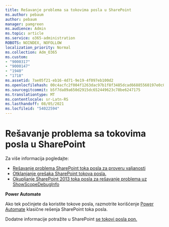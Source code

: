 ```yaml
---
title: Rešavanje problema sa tokovima posla u SharePoint
ms.author: pebaum
author: pebaum
manager: pamgreen
ms.audience: Admin
ms.topic: article
ms.service: o365-administration
ROBOTS: NOINDEX, NOFOLLOW
localization_priority: Normal
ms.collection: Adm_O365
ms.custom:
- "9000317"
- "9000147"
- "1940"
- "1718"
ms.assetid: 7ae05f21-eb16-4d71-9e19-4f097eb100d2
ms.openlocfilehash: 00c4acfc2f004f1263dac97b1f8f3485dcad66885560197e0c0a6e13e8cd34b1
ms.sourcegitcommit: b5f7da89a650d2915dc652449623c78be6247175
ms.translationtype: MT
ms.contentlocale: sr-Latn-RS
ms.lasthandoff: 08/05/2021
ms.locfileid: "54022594"
---
```

# <a name="troubleshoot-workflows-in-sharepoint"></a>Rešavanje problema sa tokovima posla u SharePoint

Za više informacija pogledajte:

- [Rešavanje problema SharePoint toka posla za proveru valjanosti](/sharepoint/dev/general-development/troubleshooting-sharepoint-server-workflow-validation-errors-in-visio)
- [Otklanjanje grešaka SharePoint tokova posla.](/sharepoint/dev/general-development/debugging-sharepoint-server-workflows)
- [Okupljanje SharePoint 2013 toka posla za rešavanje problema uz ShowScopeDebugInfo](/sharepoint/troubleshoot/workflows/gather-workflow-data)

**Power Automate**

Ako tek počinjete da koristite tokove posla, razmotrite korišćenje [Power Automate](/power-automate/modern-approvals) klasične rešenja SharePoint toka posla.

Dodatne informacije potražite u SharePoint [se tokovi posla pon.](/alchemyinsights/sharepoint-workflows-retiring)
